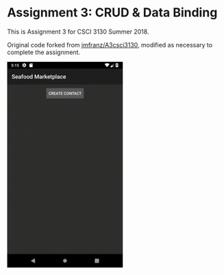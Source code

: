 # Assignment 3: CRUD & Data Binding

This is Assignment 3 for CSCI 3130 Summer 2018. 

Original code forked from [jmfranz/A3csci3130](https://github.com/jmfranz/A3csci3130), modified as necessary to complete the assignment.

<img src="ui.gif" alt="The application in action" height="480" width="270">
